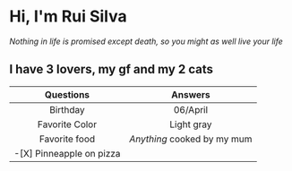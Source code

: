 # Hi, I'm Rui Silva

*Nothing in life is promised except death, so you might as well live your life*

## I have 3 lovers, my gf and my 2 cats

|        Questions          |          Answers            |
|:------------------------: | :-------------------------: |
| Birthday                  | 06/April                    |
| Favorite Color            | Light gray                  |
| Favorite food             | *Anything* cooked by my mum |
| -[X] Pinneapple on pizza |

